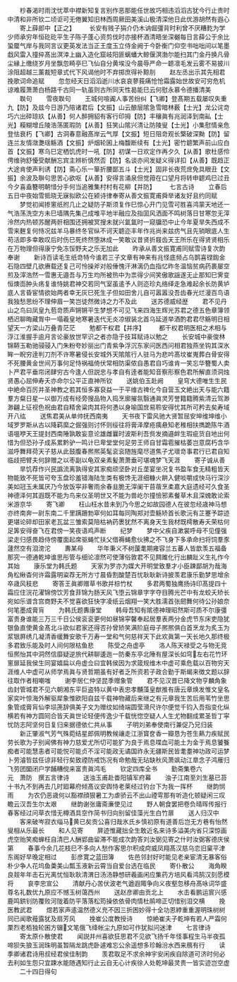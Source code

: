 <!-- { "loadSidebar": true } -->
　　杪春渴时雨沈忧萃中襟新知复言别作恶那能任世故巧相违滔滔古犹今行止贵时中清和非所钦二顷讵可无倦翼知旧林西周厥田美溪山极清深他日此优游胡然有遐心
　　寄上薛郎中【正之】
　　长安有贱子狷介仍木讷倔彊背时利曾不厌糟麧为学少师承穷年恒矻矻平生子陈子蓬心资剪伐时亦接杯酒清晤坐深樾每日言薛公于余比蛩蟨气岸与我同言议更英发法当正王度玉立侍金阙于今卧衡门仰空书咄咄间以笔墨戱风雷入撞捽髙出溟涬上幽入造化窟岐阳匪螭蟠大鲸偃溟渤尔能扫其门金丹换凡骨尘縁上缴绕岁月坐飘忽畸亭巳飞仙自分黄埃没今晨辱严命一聼凛毛发云雾不易披川涂阻超越三薰裁短章式代下风谒他时不弃掷庶得补黥刖
　　赵左丞出示其先相君挽歌词命追赋
　　忽忽经天日滔滔逝川水哀哀蓼莪痛怆怆霜露始世故安可穷危机谅难履萧萧白杨路千古同一轨虽则古所同天性曷能巳云何慰永慕令德播清美
　　聫句
　　雪夜聫句
　　王城何喧阗人事苦纷纠【飞卿】登髙期五载屡叹失重九【防】及兹今日游乃陪诸君后【文振】山云酿层隂急雪暗林薮【士光】龙公诧竒巧六出碎琼玖【从善】何人醉拥貂有客行印拇【防】丰穰眞有兆润泽到南畆【士光】糢糊增丘陵浩荡匿瑕防【从善】狂笑山隂兴清让防陵叟【士光】小集慰情亲危登怯衰朽【飞卿】古洞春意融髙岸云气厚【文振】短日阻竒观长檠破深黝【防】留连兰友情潋灔瑶觞酒【文振】炉烟轮囷上梅馥断续有【士光】密竹聼繁声前山应白首【文振】寒乌巳定栖饥虎时一吼【防】初谋一日欢定作再夕久【从善】歌杜感伶俜维驹舒懮受献酬忘宾主辨析慎然否【防】名谈亦间发疑义得详扣【从善】既趋正大途肯使声利诱【防】斋心乐一箪折腰鄙五斗【士光】固非长夜荒庻免具眼丑【文振】余波及聨句思苦心欲呕【从善】安得言涌泉但觉箝在口望月将转申聼鸡巳过丑今夕喜盍簪明朝惜分手何当追雅集村村有花柳【并防】
　　七言古诗
　　立春后五日中夜始雪抵晓无寐拟欧公在颍诗律奉寄从善文振寛甫舜举诸友好且约同赋
　　梦觉初闻掺窻纸拊几止之疑防子斯须复作巳惊心开门见雪可胜喜鸿蒙天地还一气浩荡洗空方未巳墙隅先集己成堆平地半融应及指囬风洒面不鸣树落日甘寒忽无滓泠然内热顿苏醒两骭相围还拥被冥搜未就兴氲氲时一窥牖恐中止今年夏旱失西成不雪来麰复何恃况兹羊马暴终冬官纵不诃天聼迩丰年作兆尚来兹疠气且先销眼底人生苟活即多幸敢叹后时伤巳死终然堕牀成一笑敢议昔贤折屐齿天王所乐在得贤贤相乐在万物理但得康宁免冻馁野夫之乐无加此
　　昨承从善文振寛甫同赋雪诗复次韵奉谢
　　新诗百读毛生纸竒特今谁若三子文章有神来有兆怪底频占乌鹊喜铿鍧金石隐四壁几欲赓载还复己可怜操斧对般倕愧汗淋漓仍血指忆昨冬温恼贫病药裹屡空煎及滓浩然一雪惠无邉吾与万生均所被热中为祟得少间笑傲歌謡遂无止那知巳霁变恒燠靣肿头疡复谁恃姚君神交若同气室虽逺予人则迩珍丸络绎走急难起余长防黄垆底人言昏宦情欲始两者幸无灰巳死生子但如田舍儿自可嚣嚣没吾齿春光烂漫百鸟语我独愁思纷不理伸眉一笑岂徒然微诗之力不及此
　　送苏德威经歴
　　君不见丹山之鸟曰凤皇九苞竒质声锵锵平生梦想不可见飞来四海生辉光苏君之德五色章簿领栖迟聊晦藏胷中一塌羲皇地寒暑迭代无炎凉俶装北首乌延道举酒酌君君尽觞明日相望天一方梁山万叠青茫茫
　　勉都干权君【并序】
　　都干权君明医相之术相与浮江淮握手逾月言论豪放世罕识之者亦隐于技耳赋诗以勉之
　　长安城中豪俊林锦鞯玉勒驰骎骎入门朱粉夸妙丽出门青紫争浮沉东家问医西问相君独燕坐钩其深氷眸一睨穷逹判刀剂不许寒暑侵长安城外天隂隂行人驻马为悲吟髙坟崔嵬葬白骨安得不死腰黄金世间万事何足恃祸福倚伏常相防渠侬自愚君自巧谁肯一笑忘华簪蜀人卖卜严君平垂帘闭肆穷古今逢人但説忠与孝自有逹者能知音察形察色君所解直须洞烛贤愚心屈伸寿夭亦命尔公平正直神所钦
　　送姚伯玉赴阙
　　皇穹大德唯生生民中絶命百厉并圣神教之若其恒多寡裒益一于平维古禆化今自营玉文絶出天与能六籍羣方粲日星一以御万成有经旁搜品物入捣烹廓摧氛翳通眞灵芳誉籍籍腾紫清云驾渺渺翩上征视色祝由君自精舍粱肉其将何慿以身喻国庻易聆安得忧其所可矜去矣寿域开八纮
　　送焦君美从单帅抚西南夷
　　天书夜下雷风驰大贤暂屈安坤维坤维小域罗罗斯从古以降羁縻之倔强则讨怀则绥往将膏泽摩疮痍悬知老稚相扶擕跪陈牛酒语嗢咿天王提封西南陲孰敢妄意论雄雌曩时波斯利吾赀发摘邉衅生瑕疵货自地出何惜为但恐孙子成系累黔驴一鸣计巳卑堂堂何足劳王师自甘霜雹摧枯萎岂意腐朽含华滋呼舞拜荷天子慈从此鼓腹春熈熈英髦衮衮随旌麾尽道焦子尤瓌竒事君行已君自知临歧把臂夫何辞赠之以枣副以龟双亲素髪萧萧垂可堪魂梦飞天涯
　　寄子诚从善
　　旱饥荐作兴民譌流离孰得安其家痴顽坚卧对丘垄宴坐况复书盈车食无精粗皆天物能致不死皆可夸玉盘珍羞错海陆生类有极馋无涯细糠火餠入健啖嚼成快马行深沙美如冠玉未属厌乃今放饭寜非奢雨余春韭脆无滓阑干苜蓿烹柔嘉大庭遗经可久食圣神德泽何其遐既不能为鸟来仪圣明世又不能为兽屹尔撞憸邪素餐草木且深媿敢论索米游京华
　　寄飞卿
　　枉山枉水昔未到乃今思之如故园德人在彼忽经歳神马想亦终南奔一尉东南二千里蹒跚勃窣何如耳每同陶郑对壶觞矫首长歌沅有芷蹇予踪迹更堪论碎却田家老瓦盆三雏索莫陪枯衲药褁犹然不离身天生我材既樗散寿夭荣枯何足筭安得奋飞在君傍一笑夜语鸡声断
　　纪梦
　　梦中父疾自漱裳呼母不见僮强梁走归感畏趋侍傍覆面起席驱蝇忙扶父借褥蝇愈伙拂之不飞身下多承命扫将饲羣豕蘧然空有泪滂沱
　　夀某母
　　华年秉义不树蘐耄期雍容兰五蕃人皆歆羡五福备那究一德通乾坤谁思彤管与细论凛然可使薄俗敦君不见闗雎化行出麟趾义生礼作今其始
　　康乐堂为韩氏题
　　天家为罗亦为媒大开明堂致羣才小臣踈鄙胡为哉海角松楸杳何许霜露明粢荐无所方寸晨昏割酸楚百忧耿耿新诗披羡君康乐勤梦思增余卒歳风秓悲
　　寄答王眞卿赠草书歌并棕竹杖
　　多君两蜀独鹰扬诗印髙提四十霜应住浣花濯锦傍饮芳食菲锦为肠天风飞堕云锦章字字夺目腾光芒中有龙蛟夭矫长宛如乐谱含宫商野夫不觉喜欲狂快字凌纸云烟翔一笑大胜濡首张劒舞何待公孙娘奈何笔墨成膏肓
　　为韩氏题夀康堂
　　韩母吾知有隂德神理昭然斯可质不尔康彊富贵身谁能三万三千日公侯衮衮更何如昼锦寜馨奉起居羣表两分金虎节东床吏隐犹银鱼直使黄金髙北斗欲似君家还得否孙曾矫笑满阶庭母子熈熈俱白首烹龙为炙玉为浆银屛绣几凝清香缓舞安歌千万寿一堂和气何慈祥天下此欢眞第一天长地久那终极多君致乐能及时人间何限枯鱼悲
　　陈受之舟虚亭
　　洛人陈天禄受之与物无竞恒熈怡其中洞然信靡疑逆旅代耕聊逶迤一防秦东亭北陲有屋深长如穹左右花竹环窻扉延我侯生同宴嬉扁以舟虚佥曰宜韩侯因为求箴规维木中虚可乘危载以百物穷天涯维人中虚可从师学焉眞与贤哲期虽有好者乏所资若子政合勤于斯朅来徴文题以辞往取作者相嘲嗤
　　谢李居仁仲坚昆季赠象管
　　君不见汉晋已降文物亨麟角象齿封管城君不见六朝湘东平巨盗特以黄中表忠孝黼藻皇猷推有唐云章焕发惟文皇名家奕叶惊海外解驱犀象惟欧阳自兹千载神物藏后来继之有元章我生苦后用苇竹坐思象管成膏肓仙李埙箎辞俱美子文为赠纹如绮端圆莹滑尺许尔便觉千钧入吾指变化纵横若有神方圆囘合皆天眞世论轻便传逸少千载恍惚空疑人人生尤物翻成累圣哲丁寜忧防志阿坚何日复归来据德依仁共从事
　　子明刘弟奉使南行兼促乃兄归装
　　新正肇淑气芳气殊菀结星郎佩明教候禳走江浙寳奁香一瓣恳为苍生爇力疾赋民劳长歌为子别闻佛有神力慈爱尤所切可能犷为良于焉息喋血可能土为金于焉息饕餮痴者可能慧恚者可能悦可能贞不淫可能政无谲国祚永无疆斯民皆耄耋神功政可运梦卜劳濬哲兹任谅非轻行矣致禋防戒饬况有命勉哉无玷缺秋风萧飒动江臯念子鸿雁归飞劳团圞闭户学餔糟傥来富贵眞鸿毛
　　钦定四库全书
　　勤斋集卷六　　　　　　　元　萧防　撰五言律诗
　　送浊玉甫赴畨阳镇军府幕
　　浊子江南至刘生墓已苔十书九不到再去几时廻幕府倾髙议安舆恃老莱经过钓台下为我一挥杯
　　继韵悯雨
　　为农仍恶歳何以豁襟顔狠暑工为虐骄云不出山禋雩那有听造化顿疑闲三叹瞻云汉吾生尔太艰
　　继韵谢张庸斋亷使见过
　　野人朝食罢把卷负晴晖传报行春客经过问草衣惜无樽酒具空作简书归向别留佳藻光生白竹扉
　　送人归汉中
　　客来破岑寂衣缁马黄已矣贡公喜归哉氷氏乡慎初原有道善后岂无方巷有怡然叟相从乐最长
　　和人见寄
　　屏迹惟藏拙全生敢近名来诗多溢美内省只深惊画虎空贻笑痴蝉枉自清巴人酬郢曲留滞不能成次韵答刘汝弼见寄之什时汝弼客德庆侯第
　　春事今余几花枝巳不多向人愁作客思尔积成疴威凤翔髙汉慈乌恋旧窠平津东阁好早晚定相过
　　彭彦寛之蓝田簿
　　佐邑邻封好时能见老亲宦清无暴客俗朴少争人花坞鱼羮美山瓢玉液新云霄当自爱台选在临民
　　寄仆散公
　　海角睽良觌年年击石光离忧恒耿耿清渭日汤汤静想研羲画闲应集药方培风看鸿鹄汉刻愿模将
　　哀李忠宣公
　　清献丹心苦伏波老气遒遐陬争向义夜壑忽移舟髙咏词华盛尊名礼数优九原应不憾玉树蔼西州
　　送赵彦卿由贡北上
　　水击看鹏运賔兴感鹿鸣鉷钊防覆败河陇着防平落落松筠操依依骨肉情杜鹃啼正切惜别泪交横
　　挽医教武君
　　煜若家声逺温然德义充不因三折困妙得十全功恩綍重重渥明珠树树同已闻歌薤露犹及扇芳风
　　挽崔公度教授诗
　　惊絶崔夫子乾坤有若人严霜何栗烈老栢独轮囷方辍文笔俄飞绛帐尘九原如可作犹拟问迷津
　　七言律诗
　　寄太原仆散使君
　　闻説并州喜欲狂思君不见欲飞扬千年怪事程生马半夜孤啼狈失狼玉润珠明虽暂隔龙跳虎卧遽难忘公余遥想多珍翰汾水西来鴈有行
　　读季卿诸君诗用叔经君侯佳制韵
　　羡君取足不求余神宇安闲疾自除道可济时何必去利如生怨只宜踈水能随遇知行止云自无心计疾徐人处乾坤最灵贵一皆实迹岂空虚
　　二十四日得句
